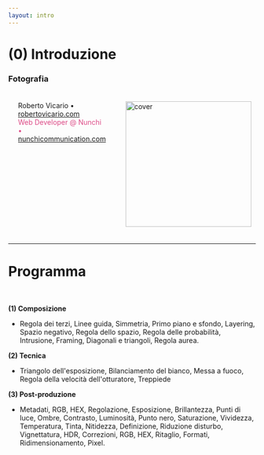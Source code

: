 ```yaml
---
layout: intro
---
```


# (0) Introduzione

<h3>Fotografia</h3>

<div class="two-column-container">
  <div class="left-column">
    <div class="absolute bottom-10">
      <span class="font-700">
        Roberto Vicario • <a href="https://www.robertovicario.com" target="_blank">robertovicario.com</a>
      </span>
      <br>
      <span class="font-700" style="color: #dd4a86">
        Web Developer @ Nunchi • <a href="https://www.nunchicommunication.com" target="_blank">nunchicommunication.com</a>
      </span>
    </div>
  </div>
  <div class="right-column">
    <img src="https://raw.githubusercontent.com/robertovicario/Comunicazione-Digitale/main/Fotografia/cover.png" width="256" alt="cover"/>
  </div>
</div>

<style>
.two-column-container {
    display: flex;
}

.left-column {
    flex: 1;
    padding: 20px;
}

.right-column {
    flex: 1;
    display: flex;
    justify-content: flex-end;
    align-items: flex-end;
    padding: 20px;
}

</style>

---

# Programma

<br>

**(1) Composizione**

- Regola dei terzi, Linee guida, Simmetria, Primo piano e sfondo, Layering, Spazio negativo, Regola dello spazio, Regola delle probabilità, Intrusione, Framing, Diagonali e triangoli, Regola aurea.

**(2) Tecnica**

- Triangolo dell'esposizione, Bilanciamento del bianco, Messa a fuoco, Regola della velocità dell'otturatore, Treppiede

**(3) Post-produzione**

- Metadati, RGB, HEX, Regolazione, Esposizione, Brillantezza, Punti di luce, Ombre, Contrasto, Luminosità, Punto nero, Saturazione, Vividezza, Temperatura, Tinta, Nitidezza, Definizione, Riduzione disturbo, Vignettatura, HDR, Correzioni, RGB, HEX, Ritaglio, Formati, Ridimensionamento, Pixel.